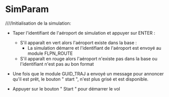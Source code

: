 # SimParam

////Initialisation de la simulation:

* Taper l'identifiant de l'aéroport de simulation et appuyer sur ENTER :
	- S'il apparaît en vert alors l'aéroport existe dans la base :
		- La simulation démarre et l'identifiant de l'aéroport est envoyé au module FLPN_ROUTE
	- S'il apparaît en rouge alors l'aéroport n'existe pas dans la base ou l'identifiant n'est pas au bon format

* Une fois que le module GUID_TRAJ a envoyé un message pour annoncer qu'il est prêt, le bouton " start ", n'est plus grisé et est disponible.

* Appuyer sur le bouton " Start " pour démarrer le vol
